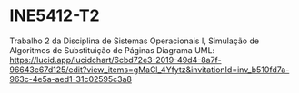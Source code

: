 # INE5412-T2
Trabalho 2 da Disciplina de Sistemas Operacionais I, Simulação de Algoritmos de Substituição de Páginas
Diagrama UML: https://lucid.app/lucidchart/6cbd72e3-2019-49d4-8a7f-96643c67d125/edit?view_items=gMaCl_4Yfytz&invitationId=inv_b510fd7a-963c-4e5a-aed1-31c02595c3a8 
